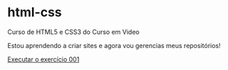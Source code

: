 # html-css
 Curso de HTML5 e CSS3 do Curso em Video

Estou aprendendo a criar sites e agora vou gerencias meus repositórios!

<a href="marinherrera.github.io/html-css/exercicios/ex001/index.html"> Executar o exercício 001</a>